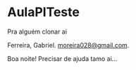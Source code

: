 # AulaPITeste

Pra alguém clonar ai

Ferreira, Gabriel. moreira028@gmail.com.

Boa noite! Precisar de ajuda tamo ai...
